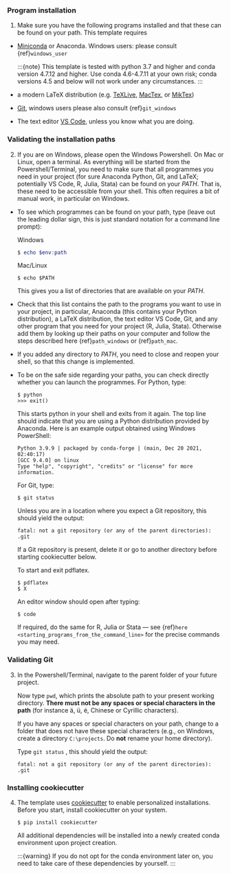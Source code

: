 ### Program installation

1. Make sure you have the following programs installed and that these can be found on
   your path. This template requires

- [Miniconda](http://conda.pydata.org/miniconda.html) or Anaconda. Windows users: please
  consult {ref}`windows_user`

  :::\{note} This template is tested with python 3.7 and higher and conda version 4.7.12
  and higher. Use conda 4.6-4.7.11 at your own risk; conda versions 4.5 and below will
  not work under any circumstances. :::

- a modern LaTeX distribution (e.g. [TeXLive](https://tug.org/texlive/),
  [MacTex](http://tug.org/mactex), or [MikTex](http://miktex.org))

- [Git](https://git-scm.com/downloads), windows users please also consult
  {ref}`git_windows`

- The text editor [VS Code](https://code.visualstudio.com/), unless you know what you
  are doing.

### Validating the installation paths

2. If you are on Windows, please open the Windows Powershell. On Mac or Linux, open a
   terminal. As everything will be started from the Powershell/Terminal, you need to
   make sure that all programmes you need in your project (for sure Anaconda Python,
   Git, and LaTeX; potentially VS Code, R, Julia, Stata) can be found on your *PATH*.
   That is, these need to be accessible from your shell. This often requires a bit of
   manual work, in particular on Windows.

- To see which programmes can be found on your path, type (leave out the leading dollar
  sign, this is just standard notation for a command line prompt):

  Windows

  ```powershell
  $ echo $env:path
  ```

  Mac/Linux

  ```console
  $ echo $PATH
  ```

  This gives you a list of directories that are available on your *PATH*.

- Check that this list contains the path to the programs you want to use in your
  project, in particular, Anaconda (this contains your Python distribution), a LaTeX
  distribution, the text editor VS Code, Git, and any other program that you need for
  your project (R, Julia, Stata). Otherwise add them by looking up their paths on your
  computer and follow the steps described here {ref}`path_windows` or {ref}`path_mac`.

- If you added any directory to *PATH*, you need to close and reopen your shell, so that
  this change is implemented.

- To be on the safe side regarding your paths, you can check directly whether you can
  launch the programmes. For Python, type:

  ```console
  $ python
  >>> exit()
  ```

  This starts python in your shell and exits from it again. The top line should indicate
  that you are using a Python distribution provided by Anaconda. Here is an example
  output obtained using Windows PowerShell:

  ```text
  Python 3.9.9 | packaged by conda-forge | (main, Dec 20 2021, 02:40:17)
  [GCC 9.4.0] on linux
  Type "help", "copyright", "credits" or "license" for more information.
  ```

  For Git, type:

  ```console
  $ git status
  ```

  Unless you are in a location where you expect a Git repository, this should yield the
  output:

  ```console
  fatal: not a git repository (or any of the parent directories): .git
  ```

  If a Git repository is present, delete it or go to another directory before starting
  cookiecutter below.

  To start and exit pdflatex.

  ```console
  $ pdflatex
  $ X
  ```

  An editor window should open after typing:

  ```console
  $ code
  ```

  If required, do the same for R, Julia or Stata — see
  {ref}`here <starting_programs_from_the_command_line>` for the precise commands you may
  need.

### Validating Git

3. In the Powershell/Terminal, navigate to the parent folder of your future project.

   Now type `pwd`, which prints the absolute path to your present working directory.
   **There must not be any spaces or special characters in the path** (for instance ä,
   ü, é, Chinese or Cyrillic characters).

   If you have any spaces or special characters on your path, change to a folder that
   does not have these special characters (e.g., on Windows, create a directory
   `C:\projects`. Do **not** rename your home directory).

   Type `git status` , this should yield the output:

   ```console
   fatal: not a git repository (or any of the parent directories): .git
   ```

### Installing cookiecutter

4. The template uses [cookiecutter](https://cookiecutter.readthedocs.io/en/latest/) to
   enable personalized installations. Before you start, install cookiecutter on your
   system.

   ```console
   $ pip install cookiecutter
   ```

   All additional dependencies will be installed into a newly created conda environment
   upon project creation.

   :::\{warning} If you do not opt for the conda environment later on, you need to take
   care of these dependencies by yourself. :::
